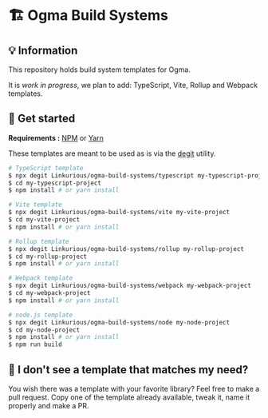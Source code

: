 # 🏗 Ogma Build Systems

## 💡 Information

This repository holds build system templates for Ogma.

It is _work in progress_, we plan to add: TypeScript, Vite, Rollup and Webpack templates.

## 🚀 Get started

**Requirements :** [NPM](https://npmjs.com/) or [Yarn](https://yarnpkg.com/)

These templates are meant to be used as is via the [degit](https://github.com/Rich-Harris/degit) utility.

```sh
# TypeScript template
$ npx degit Linkurious/ogma-build-systems/typescript my-typescript-project
$ cd my-typescript-project
$ npm install # or yarn install
```

```sh
# Vite template
$ npx degit Linkurious/ogma-build-systems/vite my-vite-project
$ cd my-vite-project
$ npm install # or yarn install
```

```sh
# Rollup template
$ npx degit Linkurious/ogma-build-systems/rollup my-rollup-project
$ cd my-rollup-project
$ npm install # or yarn install
```

```sh
# Webpack template
$ npx degit Linkurious/ogma-build-systems/webpack my-webpack-project
$ cd my-webpack-project
$ npm install # or yarn install
```

```sh
# node.js template
$ npx degit Linkurious/ogma-build-systems/node my-node-project
$ cd my-node-project
$ npm install # or yarn install
$ npm run build
```


## 👀 I don't see a template that matches my need?

You wish there was a template with your favorite library? Feel free to make a pull request. Copy one of the template already available, tweak it, name it properly and make a PR.
